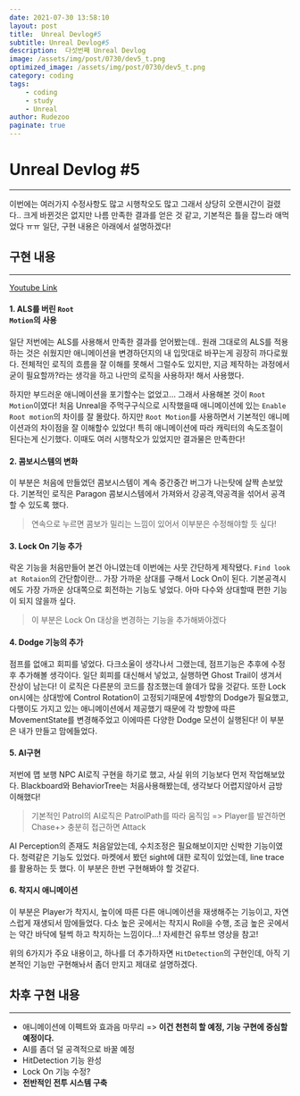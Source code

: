 ```yaml
---
date: 2021-07-30 13:58:10
layout: post
title:  Unreal Devlog#5
subtitle: Unreal Devlog#5
description:  다섯번째 Unreal Devlog
image: /assets/img/post/0730/dev5_t.png
optimized_image: /assets/img/post/0730/dev5_t.png
category: coding
tags: 
    - coding
    - study
    - Unreal
author: Rudezoo
paginate: true
---
```


# **Unreal Devlog #5**
---

이번에는 여러가지 수정사항도 많고 시행착오도 많고 그래서 상당히 오랜시간이 걸렸다.. 크게 바뀐것은 없지만 나름 만족한 결과를 얻은 것 같고, 기본적은 틀을 잡느라 애먹었다 ㅠㅠ 일단, 구현 내용은 아래에서 설명하겠다!

## 구현 내용
---

[Youtube Link](https://youtu.be/6kQGWcXVxXg)

#### 1. ALS를 버린 <code>Root Motion</code>의 사용
일단 저번에는 ALS를 사용해서 만족한 결과를 얻어봤는데.. 원래 그대로의 ALS를 적용하는 것은 쉬웠지만 애니메이션을 변경하던지의 내 입맛대로 바꾸는게 굉장히 까다로웠다. 전체적인 로직의 흐름을 잘 이해를 못해서 그럴수도 있지만, 지금 제작하는 과정에서 굳이 필요할까?라는 생각을 하고 나만의 로직을 사용하자! 해서 사용했다.

하지만 부드러운 애니메이션을 포기할수는 없었고... 그래서 사용해본 것이 <code>Root Motion</code>이였다! 처음 Unreal을 주먹구구식으로 시작했을때 애니메이션에 있는 <code>Enable Root motion</code>의 차이를 잘 몰랐다. 하지만 <code>Root Motion</code>를 사용하면서 기본적인 애니메이션과의 차이점을 잘 이해할수 있었다! 특히 애니메이션에 따라 캐릭터의 속도조절이 된다는게 신기했다. 이때도 여러 시행착오가 있었지만 결과물은 만족한다!


#### 2. 콤보시스템의 변화
이 부분은 처음에 만들었던 콤보시스템이 계속 중간중간 버그가 나는탓에 살짝 손보았다. 기본적인 로직은 Paragon 콤보시스템에서 가져와서 강공격,약공격을 섞어서 공격할 수 있도록 했다. 
>연속으로 누르면 콤보가 밀리는 느낌이 있어서 이부분은 수정해야할 듯 싶다!


#### 3. Lock On 기능 추가
락온 기능을 처음만들어 본건 아니였는데 이번에는 사뭇 간단하게 제작됐다. <code>Find look at Rotaion</code>의 간단함이란... 가장 가까운 상대를 구해서 Lock On이 된다. 기본공격시에도 가장 가까운 상대쪽으로 회전하는 기능도 넣었다. 아마 다수와 상대할때 편한 기능이 되지 않을까 싶다.
> 이 부분은 Lock On 대상을 변경하는 기능을 추가해봐야겠다


#### 4. Dodge 기능의 추가
점프를 없애고 회피를 넣었다. 다크소울이 생각나서 그랬는데, 점프기능은 추후에 수정 후 추가해볼 생각이다. 일단 회피를 대신해서 넣었고, 실행하면 Ghost Trail이 생겨서 잔상이 남는다! 이 로직은 다른분의 코드를 참조했는데 쓸데가 많을 것같다. 또한 Lock on시에는 상대방에 Control Rotation이 고정되기때문에 4방향의 Dodge가 필요했고, 다행이도 가지고 있는 애니메이션에서 제공했기 때문에 각 방향에 따른 MovementState를 변경해주었고 이에따른 다양한 Dodge 모션이 실행된다! 이 부분은 내가 만들고 맘에들었다.


#### 5. AI구현
저번에 맵 보행 NPC AI로직 구현을 하기로 했고, 사실 위의 기능보다 먼저 작업해보았다. Blackboard와 BehaviorTree는 처음사용해봤는데, 생각보다 어렵지않아서 금방 이해했다! 
> 기본적인 Patrol의 AI로직은 PatrolPath를 따라 움직임 => Player를 발견하면 Chase+> 충분히 접근하면 Attack

AI Perception의 존재도 처음알았는데, 수치조정은 필요해보이지만 신박한 기능이였다. 청력같은 기능도 있었다. 마켓에서 봤던 sight에 대한 로직이 있었는데, line trace를 활용하는 듯 했다. 이 부분은 한번 구현해봐야 할 것같다.

#### 6. 착지시 애니메이션
이 부분은 Player가 착지시, 높이에 따른 다른 애니메이션을 재생해주는 기능이고, 자연스럽게 재생되서 맘에들었다. 다소 높은 곳에서는 착지시 Roll을 수행, 조금 높은 곳에서는 약간 바닥에 털썩 하고 착지하는 느낌이다...! 자세한건 유투브 영상을 참고!

위의 6가지가 주요 내용이고, 하나를 더 추가하자면 <code>HitDetection</code>의 구현인데, 아직 기본적인 기능만 구현해놔서 좀더 만지고 제대로 설명하겠다.


## 차후 구현 내용
---
 - 애니메이션에 이펙트와 효과음 마무리 => **이건 천천히 할 예정, 기능 구현에 중심할 예정이다.**
 - AI를 좀더 덜 공격적으로 바꿀 예정
 - HitDetection 기능 완성
 - Lock On 기능 수정?
 - **전반적인 전투 시스템 구축**
